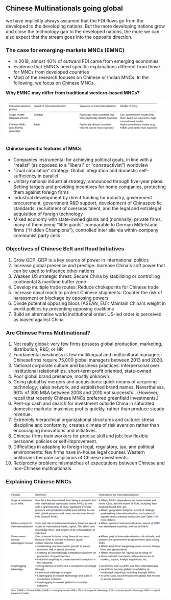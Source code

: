 ## Chinese Multinationals going global

we have implicitly always assumed that the FDI flows go from the developed to the developing nations. But the more developing nations grow and close the technology gap to the developed nations, the more we can also expect that the stream goes into the opposite direction.

### The case for emerging-markets MNCs (EMNC)

- In 2018, almost 40% of outward FDI came from emerging economies
- Evidence that EMNCs need specific explanations different from those for MNCs from developed countries
- Most of the research focuses on Chinese or Indian MNCs. In the following, we focus on Chinese MNCs.

**Why EMNC may differ from traditional western-based MNCs?**

![EMNC](../extra-materials/emnc-internationalization.png)

#### Chinese specific features of MNCs

- Companies instrumental for achieving political goals, in line with a “realist“ (as opposed to a “liberal” or “constructivist”) worldview
- “Dual circulation“ strategy: Global integration and domestic self-sufficiency in parallel
- Unitary national industrial strategy, announced through five-year plans: Setting targets and providing incentives for home companies, protecting them against foreign firms
- Industrial development by direct funding for industry, government procurement, government R&D support, development of Chinaspecific standards, recruitment of overseas talent, and the legal and extralegal acquisition of foreign technology
- Mixed economy with state-owned giants and (nominally) private firms, many of them being “little giants“ comparable to German Mittelstand firms (“Hidden Champions”), controlled inter alia via within-company communist party cells

### Objectives of Chinese Belt and Road Initiatives

1. Grow GDP: GDP is a key source of power in international politics
2. Increase global presence and prestige: Increase China's soft power that can be used to influence other nations
3. Weaken US strategic threat: Secure China by stabilizing or controlling continental & maritime buffer zone
4. Develop multiple trade routes: Reduce chokepoints for Chinese trade
5. Increase naval reach to protect Chinese shipments: Counter the risk of harassment or blockage by opposing powers
6. Divide potential opposing blocs (ASEAN, EU): Maintain China's weight in world politics by preventing opposing coalitions
7. Build an alternative world institutional order: US-led order is perceived as biased against China

### Are Chinese Firms Multinational?

1. Not really global: very few firms possess global production, marketing, distribution, R&D, or HR
2. Fundamental weakness is few multilingual and multicultural managers: Chinesefirms require 75,000 global managers between 2013 and 2020.
3. National corporate culture and business practices: interpersonal over institutional relationships, short-term profit oriented, state-owned
4. Poor global brand presence, mostly unknown
5. Going global by mergers and acquisitions: quick means of acquiring technology, sales network, and established brand names. Nevertheless, 90% of 300 M&A between 2008 and 2010 not successful. (However, recall that recently Chinese MNCs preferred greenfield investments.)
6. Pent-up cash and search for investment outside China in saturated domestic markets: maximize profits quickly, rather than produce steady revenue.
7. Extremely hierarchical organizational structures and culture: stress discipline and conformity, creates climate of risk aversion rather than encouraging innovations and initiatives.
8. Chinese firms train workers for precise skill and job: few flexible personnel policies or self-improvement.
9. Difficulties in adapting to foreign legal, regulatory, tax, and political environments: few firms have in-house legal counsel. Western politicians become suspicious of Chinese investments.
10. Reciprocity problem: mismatches of expectations between Chinese and non-Chinese multinationals.

### Explaining Chinese MNCs

![Chinese MNCs](../extra-materials/chinese-mnc.png)
